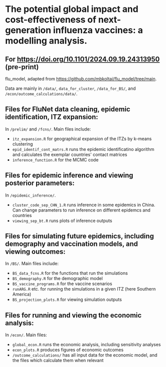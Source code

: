 # The potential global impact and cost-effectiveness of next-generation influenza vaccines: a modelling analysis.

## For https://doi.org/10.1101/2024.09.19.24313950 (pre-print)

flu_model, adapted from https://github.com/mbkoltai/flu_model/tree/main.

Data are mainly in ``` /data/ ```, ```data_for_cluster```, ``` /data_for_BS/ ```, and ``` /econ/outcome_calculations/data/ ```.

## Files for FluNet data cleaning, epidemic identification, ITZ expansion:

In ```/prelim/``` and ```/fcns/```. Main files include:

- ``` itz_expansion.R ``` for geographical expansion of the ITZs by k-means clustering
- ```epid_identif_cont_matrs.R``` runs the epidemic identificatino algorithm and calculates the exemplar countries' contact matrices
- ```inference_function.R``` for the MCMC code

## Files for epidemic inference and viewing posterior parameters:

In ``` /epidemic_inference/ ```.

- ``` cluster_code_sep_CHN_1.R ``` runs inference in some epidemics in China. Can change parameters to run inference on different epidemcs and countries
- ``` viewing_sep_bt.R ``` runs plots of inference outputs

## Files for simulating future epidemics, including demography and vaccination models, and viewing outcomes:

In ``` /BS/ ```. Main files include:

- ``` BS_data_fcns.R ``` for the functions that run the simulations
- ``` BS_demography.R ``` for the demographic model
- ``` BS_vaccine_programs.R ``` for the vaccine scenarios
- ``` runARG.R ``` etc. for running the simulations in a given ITZ (here Southern America)
- ``` BS_projection_plots.R ``` for viewing simulation outputs

## Files for running and viewing the economic analysis:

In ```/econ/```. Main files:

- ```global_econ.R``` runs the economic analysis, including sensitivity analyses
- ```econ_plots.R``` produces figures of economic outcomes
- ```/outcome_calculations/``` has all input data for the economic model, and the files which calculate them when relevant

